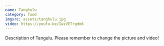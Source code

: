 ```yaml
---
name: Tanghulu
category: food
imgsrc: assets/tanghulu.jpg
video: https://youtu.be/IwzVETrgdm8
---
```


Description of Tangulu. Please remember to change the picture and video!
